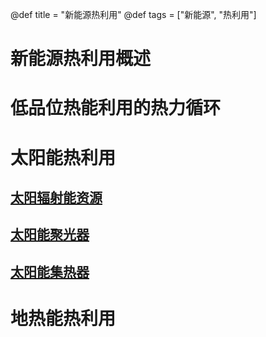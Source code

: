 @def title = "新能源热利用"
@def tags = ["新能源", "热利用"]


# 新能源热利用概述
# 低品位热能利用的热力循环
# 太阳能热利用
## [太阳辐射能资源](solar-radiation)

## [太阳能聚光器](solar-concentrator)

## [太阳能集热器](solar-collector)

# 地热能热利用



